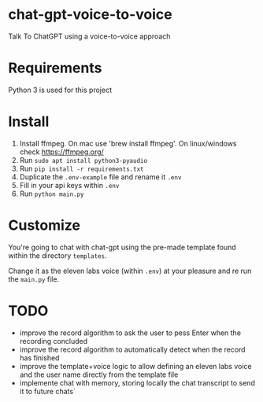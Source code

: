 # chat-gpt-voice-to-voice
Talk To ChatGPT using a voice-to-voice approach 

# Requirements
Python 3 is used for this project

# Install
1. Install ffmpeg. On mac use 'brew install ffmpeg'. On linux/windows check https://ffmpeg.org/
2. Run `sudo apt install python3-pyaudio`
3. Run `pip install -r requirements.txt`
4. Duplicate the `.env-example` file and rename it `.env`
5. Fill in your api keys within `.env`
6. Run `python main.py`

# Customize
You're going to chat with chat-gpt using the pre-made template found within
the directory `templates`.

Change it as the eleven labs voice (within `.env`) at your pleasure and re run the
`main.py` file.

# TODO
- improve the record algorithm to ask the user to pess Enter when the recording concluded
- improve the record algorithm to automatically detect when the record has finished
- improve the template+voice logic to allow defining an eleven labs voice and the user name
  directly from the template file
- implemente chat with memory, storing locally the chat transcript to send it to future chats`